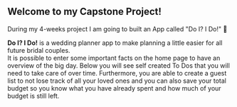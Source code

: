 ## Welcome to my Capstone Project!

During my 4-weeks project I am going to built an App called "Do I? I Do!" 🌺

**Do I? I Do!** is a wedding planner app to make planning a little easier for all future bridal couples. <br>
It is possible to enter some important facts on the home page to have an overview of the big day. Below you will see self created To Dos that you will need to take care of over time. Furthermore, you are able to create a guest list to not lose track of all your loved ones and you can also save your total budget so you know what you have already spent and how much of your budget is still left. 
